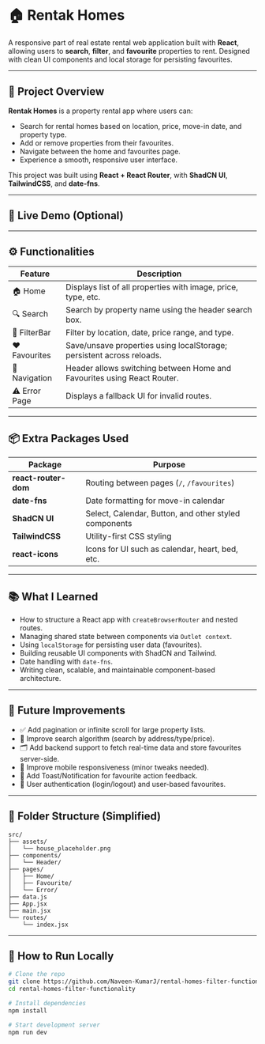 # 🏠 Rentak Homes

A responsive part of real estate rental web application built with **React**, allowing users to **search**, **filter**, and **favourite** properties to rent. Designed with clean UI components and local storage for persisting favourites.

---

## 📌 Project Overview

**Rentak Homes** is a property rental app where users can:

* Search for rental homes based on location, price, move-in date, and property type.
* Add or remove properties from their favourites.
* Navigate between the home and favourites page.
* Experience a smooth, responsive user interface.

This project was built using **React + React Router**, with **ShadCN UI**, **TailwindCSS**, and **date-fns**.

---

## 🚀 Live Demo (Optional)

> 

---


## ⚙️ Functionalities

| Feature       | Description                                                             |
| ------------- | ----------------------------------------------------------------------- |
| 🏠 Home       | Displays list of all properties with image, price, type, etc.           |
| 🔍 Search     | Search by property name using the header search box.                    |
| 🎯 FilterBar  | Filter by location, date, price range, and type.                        |
| ❤️ Favourites | Save/unsave properties using localStorage; persistent across reloads.   |
| 🧭 Navigation | Header allows switching between Home and Favourites using React Router. |
| ⚠️ Error Page | Displays a fallback UI for invalid routes.                              |

---

## 📦 Extra Packages Used

| Package              | Purpose                                               |
| -------------------- | ----------------------------------------------------- |
| **react-router-dom** | Routing between pages (`/`, `/favourites`)            |
| **date-fns**         | Date formatting for move-in calendar                  |
| **ShadCN UI**        | Select, Calendar, Button, and other styled components |
| **TailwindCSS**      | Utility-first CSS styling                             |
| **react-icons**      | Icons for UI such as calendar, heart, bed, etc.       |

---

## 📚 What I Learned

* How to structure a React app with `createBrowserRouter` and nested routes.
* Managing shared state between components via `Outlet context`.
* Using `localStorage` for persisting user data (favourites).
* Building reusable UI components with ShadCN and Tailwind.
* Date handling with `date-fns`.
* Writing clean, scalable, and maintainable component-based architecture.

---

## 🔮 Future Improvements

* ✅ Add pagination or infinite scroll for large property lists.
* 🔎 Improve search algorithm (search by address/type/price).
* 🗂️ Add backend support to fetch real-time data and store favourites server-side.
* 📱 Improve mobile responsiveness (minor tweaks needed).
* 💬 Add Toast/Notification for favourite action feedback.
* 🔐 User authentication (login/logout) and user-based favourites.

---

## 📁 Folder Structure (Simplified)

```
src/
├── assets/
│   └── house_placeholder.png
├── components/
│   └── Header/
├── pages/
│   ├── Home/
│   ├── Favourite/
│   └── Error/
├── data.js
├── App.jsx
├── main.jsx
└── routes/
    └── index.jsx
```

---

## 🧾 How to Run Locally

```bash
# Clone the repo
git clone https://github.com/Naveen-KumarJ/rental-homes-filter-functionality.git
cd rental-homes-filter-functionality

# Install dependencies
npm install

# Start development server
npm run dev
```
